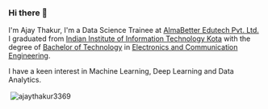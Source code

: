 ### Hi there 👋

I'm Ajay Thakur, I'm a Data Science Trainee at [AlmaBetter Edutech Pvt. Ltd.](https://www.almabetter.com/) I graduated from [Indian Institute of Information Technology Kota](https://iiitkota.ac.in/) with the degree of [Bachelor of Technology](https://ajaythakur3369.github.io/documents/Degree_of_Bachelor_of_Technology.pdf) in [Electronics and Communication Engineering](https://files.iiitkota.ac.in/pdf/ECE_UG_Syllabus_2021_New.pdf).  

I have a keen interest in Machine Learning, Deep Learning and Data Analytics.

<p>&nbsp;<img align="center" src="https://github-readme-stats.vercel.app/api?username=ajaythakur3369&show_icons=true&locale=en" alt="ajaythakur3369" /></p>

<!--
**ajaythakur3369/ajaythakur3369** is a ✨ _special_ ✨ repository because its `README.md` (this file) appears on your GitHub profile.

Here are some ideas to get you started:

- 🔭 I’m currently working on ...
- 🌱 I’m currently learning ...
- 👯 I’m looking to collaborate on ...
- 🤔 I’m looking for help with ...
- 💬 Ask me about ...
- 📫 How to reach me: ...
- 😄 Pronouns: ...
- ⚡ Fun fact: ...
-->
